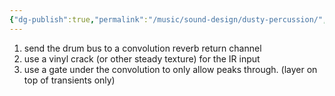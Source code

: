 ```yaml
---
{"dg-publish":true,"permalink":"/music/sound-design/dusty-percussion/","noteIcon":""}
---
```


1. send the drum bus to a convolution reverb return channel
2. use a vinyl crack (or other steady texture) for the IR input
3. use a gate under the convolution to only allow peaks through. (layer on top of transients only)